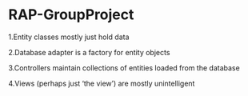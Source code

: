 # RAP-GroupProject

1.Entity classes mostly just hold data 

2.Database adapter is a factory for entity objects

3.Controllers maintain collections of entities loaded from the database

4.Views (perhaps just ‘the view’) are mostly unintelligent

